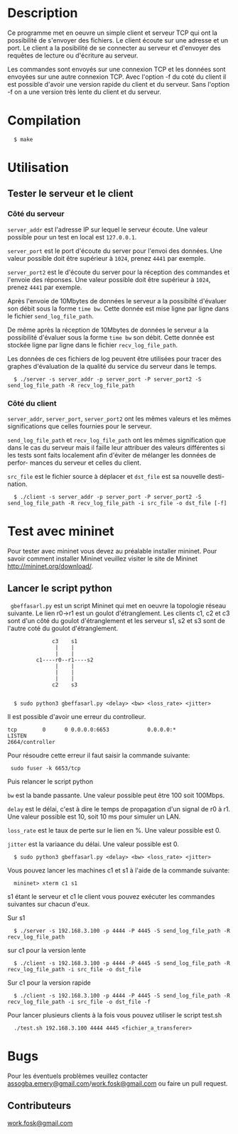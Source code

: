 # Description

Ce programme met en oeuvre un simple client et serveur TCP qui ont la 
possibilité de s'envoyer des fichiers. Le client écoute sur une adresse 
et un port. Le client a la posibilité de se connecter au serveur et d'envoyer 
des requêtes de lecture ou d'écriture au serveur.

Les commandes sont envoyés sur une connexion TCP et les données sont envoyées 
sur une autre connexion TCP. Avec l'option -f du coté du client il est possible 
d'avoir une version rapide  du client et du serveur. 
Sans l'option -f on a une version très lente  du client et du serveur. 

# Compilation
  ```
    $ make
  ```
# Utilisation
## Tester le serveur et le client
### Côté du serveur
`server_addr` est l'adresse IP sur lequel le serveur écoute. Une valeur possible
pour un test en local est `127.0.0.1`.

`server_port` est le port d'écoute du server pour l'envoi des données. Une 
valeur possible doit être supérieur à `1024`, prenez `4441` par exemple.

`server_port2` est le d'écoute du server pour la réception des commandes et 
l'envoie des réponses. Une valeur possible doit être supérieur à `1024`, prenez
 `4441` par exemple.
 
Après l'envoie de 10Mbytes de données le serveur a la possibilté d'évaluer son 
débit sous la forme `time bw`. Cette donnée est mise ligne par ligne dans le
fichier `send_log_file_path`.

De même après la réception de 10Mbytes de données le serveur a la possibilité
d'évaluer sous la forme `time bw` son débit. Cette donnée est stockée ligne par
ligne dans le fichier  `recv_log_file_path`.

Les données de ces fichiers de log peuvent être utilisées pour tracer des graphes
d'évaluation de la qualité du service du serveur dans le temps.

```
  $ ./server -s server_addr -p server_port -P server_port2 -S send_log_file_path -R recv_log_file_path
```

### Côté du client

`server_addr`, `server_port`, `server_port2` ont les mêmes valeurs et les mêmes
significations que celles fournies pour le serveur.

`send_log_file_path` et `recv_log_file_path` ont les mêmes signification que 
dans le cas du serveur mais il faille leur attribuer des valeurs différentes si
les tests sont faits localement afin d'éviter de mélanger les données de perfor-
mances du serveur et celles du client.

`src_file` est le fichier source à déplacer et `dst_file` est sa nouvelle desti-
nation.

```
  $ ./client -s server_addr -p server_port -P server_port2 -S send_log_file_path -R recv_log_file_path -i src_file -o dst_file [-f]
```

# Test avec mininet
Pour tester avec mininet vous devez au préalable installer mininet. Pour savoir
comment installer Mininet veuillez visiter le site de Mininet http://mininet.org/download/.

## Lancer le script python

` gbeffasarl.py` est un script Mininet qui met en oeuvre la topologie réseau
suivante. Le lien r0->r1 est un goulot d'étranglement. Les clients c1, c2 et c3
sont d'un côté du goulot d'étranglement et les serveur s1, s2 et s3 sont de 
l'autre coté du goulot d'étranglement.

```
              c3    s1    
               |    |
               |    |
         c1----r0--r1----s2
               |    | 
               |    | 
               |    | 
              c2    s3  
               
``` 


```
  $ sudo python3 gbeffasarl.py <delay> <bw> <loss_rate> <jitter>
```

Il est possible d'avoir une erreur du controlleur.

```
tcp        0      0 0.0.0.0:6653            0.0.0.0:*               LISTEN     
2664/controller
```

Pour résoudre cette erreur il faut saisir la commande suivante:

```
 sudo fuser -k 6653/tcp
```

Puis relancer le script python

`bw` est la bande passante. Une valeur possible peut être 100 soit 100Mbps.

`delay` est le délai, c'est à dire le temps de propagation d'un signal de r0 à
r1. Une valeur possible est 10, soit 10 ms pour simuler un LAN.

`loss_rate` est le taux de perte sur le lien en %. Une valeur possible est 0.

`jitter` est la variaance du délai. Une valeur possible est 0.

```
  $ sudo python3 gbeffasarl.py <delay> <bw> <loss_rate> <jitter>
```

Vous pouvez lancer les machines c1 et s1 à l'aide de la commande suivante:

```
  mininet> xterm c1 s1
``` 

s1 étant le serveur et c1 le client vous pouvez exécuter les commandes suivantes sur chacun d'eux.

Sur s1 

```
  $ ./server -s 192.168.3.100 -p 4444 -P 4445 -S send_log_file_path -R recv_log_file_path
``` 

sur c1 pour la version lente
```
  $ ./client -s 192.168.3.100 -p 4444 -P 4445 -S send_log_file_path -R recv_log_file_path -i src_file -o dst_file 
```

Sur c1 pour la version rapide
```
  $ ./client -s 192.168.3.100 -p 4444 -P 4445 -S send_log_file_path -R recv_log_file_path -i src_file -o dst_file -f
```

Pour lancer plusieurs clients à la fois vous pouvez utiliser le script test.sh

```
  ./test.sh 192.168.3.100 4444 4445 <fichier_a_transferer>
```

# Bugs
Pour les éventuels problèmes veuillez contacter assogba.emery@gmail.com/work.fosk@gmail.com ou faire
un pull request.

## Contributeurs

work.fosk@gmail.com

